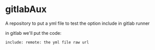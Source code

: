 # gitlabAux
A repository to put a yml file to test the option include in gitlab runner

in gitlab we'll put the code:

``
include:
  remote: the yml file raw url 
``
